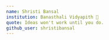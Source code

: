 ```yaml
---
name: Shristi Bansal
institution: Banasthali Vidyapith 🚩 
quote: Ideas won't work until you do.
github_user: shristibansal
---
```

